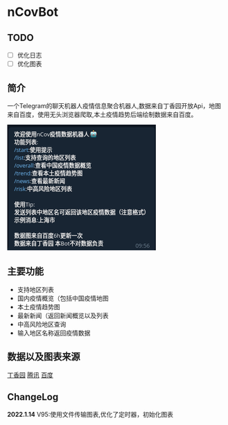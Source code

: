 # nCovBot

## TODO

- [ ] 优化日志
- [ ] 优化图表

## 简介

一个Telegram的聊天机器人疫情信息聚合机器人,数据来自丁香园开放Api，地图来自百度，使用无头浏览器爬取,本土疫情趋势后端绘制数据来自百度。

![nCovBot](https://github.com/varz1/pics/blob/master/bot.png?raw=true)

## 主要功能

- 支持地区列表
- 国内疫情概览（包括中国疫情地图
- 本土疫情趋势图
- 最新新闻（返回新闻概览以及列表
- 中高风险地区查询
- 输入地区名称返回疫情数据

## 数据以及图表来源

[丁香园](https://github.com/BlankerL/DXY-COVID-19-Data)
[腾讯](https://news.qq.com/zt2020/page/feiyan.htm#/)
[百度](https://voice.baidu.com/act/newpneumonia/newpneumonia)

## ChangeLog
**2022.1.14** V95:使用文件传输图表,优化了定时器，初始化图表
